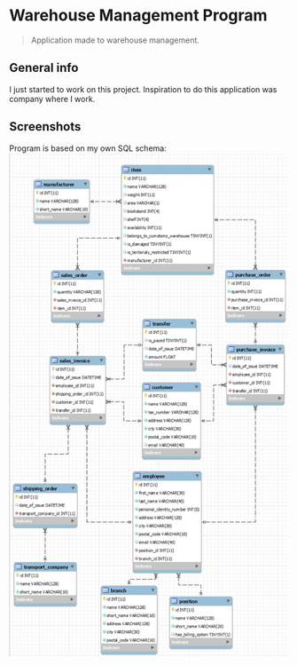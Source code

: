 # Warehouse Management Program

>Application made to warehouse management.

## General info

I just started to work on this project. Inspiration to do this application was company where I work. 

## Screenshots

Program is based on my own SQL schema:
![Example screenshot](./screenshots/sql_schema_1.jpg)